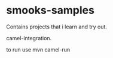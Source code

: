 # smooks-samples


Contains projects that i learn and try out.

camel-integration.

to run use mvn camel-run
